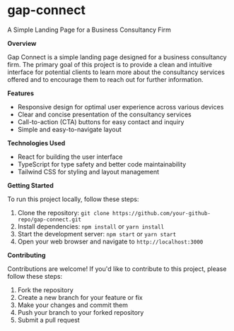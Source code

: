 # gap-connect

A Simple Landing Page for a Business Consultancy Firm

**Overview**

Gap Connect is a simple landing page designed for a business consultancy firm. The primary goal of this project is to provide a clean and intuitive interface for potential clients to learn more about the consultancy services offered and to encourage them to reach out for further information.

**Features**

- Responsive design for optimal user experience across various devices
- Clear and concise presentation of the consultancy services
- Call-to-action (CTA) buttons for easy contact and inquiry
- Simple and easy-to-navigate layout

**Technologies Used**

- React for building the user interface
- TypeScript for type safety and better code maintainability
- Tailwind CSS for styling and layout management

**Getting Started**

To run this project locally, follow these steps:

1. Clone the repository: `git clone https://github.com/your-github-repo/gap-connect.git`
2. Install dependencies: `npm install` or `yarn install`
3. Start the development server: `npm start` or `yarn start`
4. Open your web browser and navigate to `http://localhost:3000`

**Contributing**

Contributions are welcome! If you'd like to contribute to this project, please follow these steps:

1. Fork the repository
2. Create a new branch for your feature or fix
3. Make your changes and commit them
4. Push your branch to your forked repository
5. Submit a pull request
